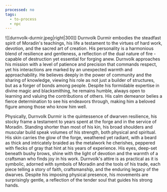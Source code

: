 ```yaml
---
processed: no
tags:
  - to-process
  - npc
---
```

![[durnvolk-durmir.jpeg|right|300]]
Durnvolk Durmir embodies the steadfast spirit of Moradin's teachings, his life a testament to the virtues of hard work, devotion, and the sacred art of creation. His personality is a harmonious blend of resilience and gentleness, a reflection of the dual nature of fire - capable of destruction yet essential for forging anew. Durnvolk approaches his mission with a level of patience and precision that commands respect, yet his interactions are marked by an unexpected warmth and approachability. He believes deeply in the power of community and the sharing of knowledge, viewing his role as not just a builder of structures, but as a forger of bonds among people. Despite his formidable expertise in divine magic and blacksmithing, he remains humble, always open to learning and valuing the contributions of others. His calm demeanor belies a fierce determination to see his endeavors through, making him a beloved figure among those who know him well.

Physically, Durnvolk Durmir is the quintessence of dwarven resilience, his stocky frame a testament to years spent at the forge and in the service of Moradin. Standing shorter than most of his kin, his broad shoulders and muscular build speak volumes of his strength, both physical and spiritual. His skin carries the glow of the forge, weathered yet radiant, with a beard as thick and intricately braided as the metalwork he cherishes, peppered with flecks of gray that hint at his years of experience. His eyes, deep-set beneath bushy brows, shine with the light of devotion and the warmth of a craftsman who finds joy in his work. Durnvolk's attire is as practical as it is symbolic, adorned with symbols of Moradin and the tools of his trade, each piece telling a story of faith, craftsmanship, and the enduring legacy of the dwarves. Despite his imposing physical presence, his movements are surprisingly gentle, a reflection of the tender soul that guides his strong hands.
